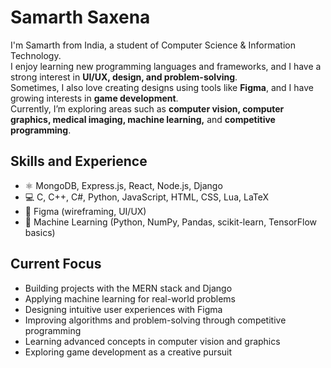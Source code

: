 # Samarth Saxena  

I'm Samarth from India, a student of Computer Science & Information Technology.  
I enjoy learning new programming languages and frameworks, and I have a strong interest in **UI/UX, design, and problem-solving**.  
Sometimes, I also love creating designs using tools like **Figma**, and I have growing interests in **game development**.  
Currently, I’m exploring areas such as **computer vision, computer graphics, medical imaging, machine learning,** and **competitive programming**.  

## Skills and Experience  
- ⚛ MongoDB, Express.js, React, Node.js, Django  
- 💻 C, C++, C#, Python, JavaScript, HTML, CSS, Lua, LaTeX  
- 🎨 Figma (wireframing, UI/UX)  
- 🤖 Machine Learning (Python, NumPy, Pandas, scikit-learn, TensorFlow basics)  

## Current Focus  
- Building projects with the MERN stack and Django  
- Applying machine learning for real-world problems  
- Designing intuitive user experiences with Figma  
- Improving algorithms and problem-solving through competitive programming  
- Learning advanced concepts in computer vision and graphics  
- Exploring game development as a creative pursuit  
